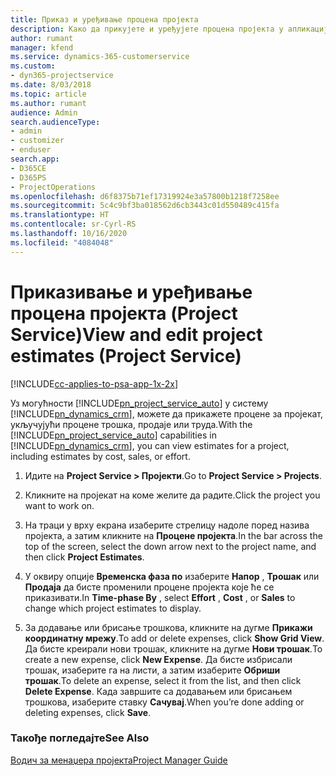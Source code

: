 ```yaml
---
title: Приказ и уређивање процена пројекта
description: Како да прикујете и уређујете процена пројекта у апликацији Project Service
author: rumant
manager: kfend
ms.service: dynamics-365-customerservice
ms.custom:
- dyn365-projectservice
ms.date: 8/03/2018
ms.topic: article
ms.author: rumant
audience: Admin
search.audienceType:
- admin
- customizer
- enduser
search.app:
- D365CE
- D365PS
- ProjectOperations
ms.openlocfilehash: d6f8375b71ef17319924e3a57800b1218f7258ee
ms.sourcegitcommit: 5c4c9bf3ba018562d6cb3443c01d550489c415fa
ms.translationtype: HT
ms.contentlocale: sr-Cyrl-RS
ms.lasthandoff: 10/16/2020
ms.locfileid: "4084048"
---
```

# <a name="view-and-edit-project-estimates-project-service"></a><span data-ttu-id="42575-103">Приказивање и уређивање процена пројекта (Project Service)</span><span class="sxs-lookup"><span data-stu-id="42575-103">View and edit project estimates (Project Service)</span></span>

[!INCLUDE[cc-applies-to-psa-app-1x-2x](../includes/cc-applies-to-psa-app-1x-2x.md)]

<span data-ttu-id="42575-104">Уз могућности [!INCLUDE[pn_project_service_auto](../includes/pn-project-service-auto.md)] у систему [!INCLUDE[pn_dynamics_crm](../includes/pn-dynamics-crm.md)], можете да прикажете процене за пројекат, укључујући процене трошка, продаје или труда.</span><span class="sxs-lookup"><span data-stu-id="42575-104">With the [!INCLUDE[pn_project_service_auto](../includes/pn-project-service-auto.md)] capabilities in [!INCLUDE[pn_dynamics_crm](../includes/pn-dynamics-crm.md)], you can view estimates for a project, including estimates by cost, sales, or effort.</span></span>  
  
1.  <span data-ttu-id="42575-105">Идите на **Project Service > Пројекти**.</span><span class="sxs-lookup"><span data-stu-id="42575-105">Go to **Project Service > Projects**.</span></span>  
  
2.  <span data-ttu-id="42575-106">Кликните на пројекат на коме желите да радите.</span><span class="sxs-lookup"><span data-stu-id="42575-106">Click the project you want to work on.</span></span>  
  
3.  <span data-ttu-id="42575-107">На траци у врху екрана изаберите стрелицу надоле поред назива пројекта, а затим кликните на **Процене пројекта**.</span><span class="sxs-lookup"><span data-stu-id="42575-107">In the bar across the top of the screen, select the down arrow next to the project name, and then click **Project Estimates**.</span></span>  
  
4.  <span data-ttu-id="42575-108">У оквиру опције **Временска фаза по** изаберите **Напор** , **Трошак** или **Продаја** да бисте променили процене пројекта које ће се приказивати.</span><span class="sxs-lookup"><span data-stu-id="42575-108">In **Time-phase By** , select **Effort** , **Cost** , or **Sales** to change which project estimates to display.</span></span>  
  
5.  <span data-ttu-id="42575-109">За додавање или брисање трошкова, кликните на дугме **Прикажи координатну мрежу**.</span><span class="sxs-lookup"><span data-stu-id="42575-109">To add or delete expenses, click **Show Grid View**.</span></span> <span data-ttu-id="42575-110">Да бисте креирали нови трошак, кликните на дугме **Нови трошак**.</span><span class="sxs-lookup"><span data-stu-id="42575-110">To create a new expense, click **New Expense**.</span></span> <span data-ttu-id="42575-111">Да бисте избрисали трошак, изаберите га на листи, а затим изаберите **Обриши трошак**.</span><span class="sxs-lookup"><span data-stu-id="42575-111">To delete an expense, select it from the list, and then click **Delete Expense**.</span></span> <span data-ttu-id="42575-112">Када завршите са додавањем или брисањем трошкова, изаберите ставку **Сачувај**.</span><span class="sxs-lookup"><span data-stu-id="42575-112">When you’re done adding or deleting expenses, click **Save**.</span></span>  
  
### <a name="see-also"></a><span data-ttu-id="42575-113">Такође погледајте</span><span class="sxs-lookup"><span data-stu-id="42575-113">See Also</span></span>  
 [<span data-ttu-id="42575-114">Водич за менаџера пројекта</span><span class="sxs-lookup"><span data-stu-id="42575-114">Project Manager Guide</span></span>](../psa/project-manager-guide.md)
